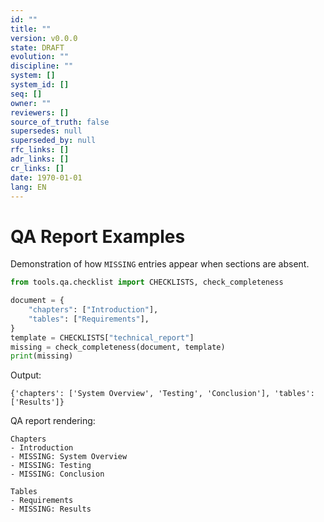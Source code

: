 ```yaml
---
id: ""
title: ""
version: v0.0.0
state: DRAFT
evolution: ""
discipline: ""
system: []
system_id: []
seq: []
owner: ""
reviewers: []
source_of_truth: false
supersedes: null
superseded_by: null
rfc_links: []
adr_links: []
cr_links: []
date: 1970-01-01
lang: EN
---
```


# QA Report Examples

Demonstration of how `MISSING` entries appear when sections are absent.

```python
from tools.qa.checklist import CHECKLISTS, check_completeness

document = {
    "chapters": ["Introduction"],
    "tables": ["Requirements"],
}
template = CHECKLISTS["technical_report"]
missing = check_completeness(document, template)
print(missing)
```

Output:

```
{'chapters': ['System Overview', 'Testing', 'Conclusion'], 'tables': ['Results']}
```

QA report rendering:

```
Chapters
- Introduction
- MISSING: System Overview
- MISSING: Testing
- MISSING: Conclusion

Tables
- Requirements
- MISSING: Results
```
